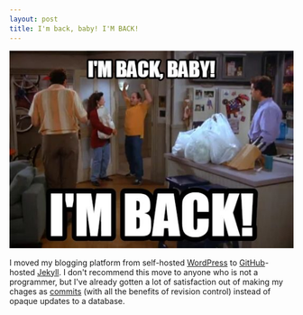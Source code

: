 ```yaml
---
layout: post
title: I'm back, baby! I'M BACK!
---
```

<img src="/assets/back.jpg"/>

I moved my blogging platform from self-hosted <a href="https://wordpress.org">WordPress</a> to <a href="https://github.com">GitHub</a>-hosted <a href="http://jekyllrb.com/">Jekyll</a>. I don't recommend this move to anyone who is not a programmer, but I've already gotten a lot of satisfaction out of making my chages as <a href="https://github.com/simoneau/simoneau.github.com/commits/master">commits</a> (with all the benefits of revision control) instead of opaque updates to a database.